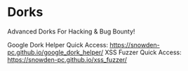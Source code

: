 # Dorks
Advanced Dorks For Hacking &amp; Bug Bounty!

Google Dork Helper Quick Access: https://snowden-pc.github.io/google_dork_helper/
XSS Fuzzer Quick Access: https://snowden-pc.github.io/xss_fuzzer/
